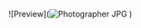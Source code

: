 ![Preview](![Photographer JPG](https://github.com/Usef-Ali/Photographer-web/assets/152383333/23b49589-cea0-4cbb-882b-7e118067ea9d)
)
